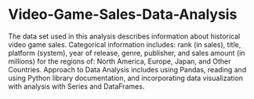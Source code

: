 # Video-Game-Sales-Data-Analysis
The data set used in this analysis describes information about historical video game sales. Categorical information includes: rank (in sales), title, platform (system), year of release, genre, publisher, and sales amount (in millions) for the regions of: North America, Europe, Japan, and Other Countries. Approach to Data Analysis includes using Pandas, reading and using Python library documentation, and incorporating data visualization with analysis with Series and DataFrames.
